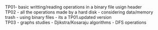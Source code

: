TP01- basic writting/reading operations in a binary file usign header  
TP02 - all the operations made by a hard disk - considering data/memory trash - using binary files - its a TP01.updated version  
TP03 - graphs studies - Djikstra/Kosaraju algorithms - DFS operations
